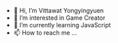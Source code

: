 - 👋 Hi, I’m Vittawat Yongyingyuen
- 👀 I’m interested in Game Creator
- 🌱 I’m currently learning JavaScript
- 📫 How to reach me ...

<!---
ddthali/ddthali is a ✨ special ✨ repository because its `README.md` (this file) appears on your GitHub profile.
You can click the Preview link to take a look at your changes.
--->
